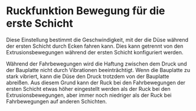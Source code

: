 Ruckfunktion Bewegung für die erste Schicht
====
Diese Einstellung bestimmt die Geschwindigkeit, mit der die Düse während der ersten Schicht durch Ecken fahren kann. Dies kann getrennt von den Extrusionsbewegungen während der ersten Schicht konfiguriert werden.

Während der Fahrbewegungen wird die Haftung zwischen dem Druck und der Bauplatte nicht durch Vibrationen beeinträchtigt. Wenn die Bauplatte zu stark vibriert, kann die Düse den Druck trotzdem von der Bauplatte abreißen. Aus diesem Grund kann der Ruck bei den Fahrbewegungen der ersten Schicht etwas höher eingestellt werden als der Ruck bei den Extrusionsbewegungen, aber immer noch niedriger als der Ruck bei Fahrbewegungen auf anderen Schichten.